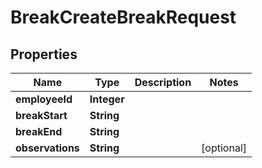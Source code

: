 

# BreakCreateBreakRequest


## Properties

| Name | Type | Description | Notes |
|------------ | ------------- | ------------- | -------------|
|**employeeId** | **Integer** |  |  |
|**breakStart** | **String** |  |  |
|**breakEnd** | **String** |  |  |
|**observations** | **String** |  |  [optional] |



